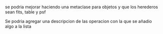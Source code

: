 se podria mejorar haciendo una metaclase para objetos y que los herederos sean fits, table y psf

Se podria agregar una descripcion de las operacion con la que se añadio algo a la lista